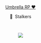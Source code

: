 
<p align="center">
  <a href="https://discord.gg/UmbrellaGTA">Umbrella RP ❤️</a>
</p>

<p align="center">👀 &nbsp;Stalkers</p>
<br>
<p align="center">
  <img src="https://profile-counter.glitch.me/Extasy93/count.svg" />
</p>
<br>
